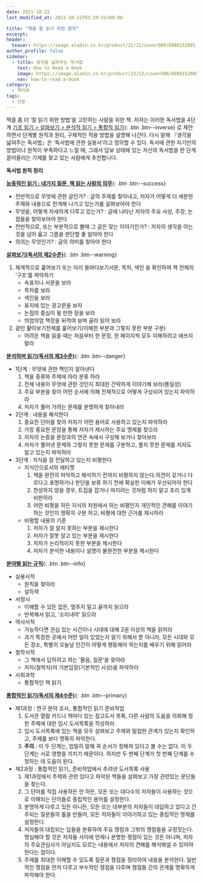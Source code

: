```yaml
---
date: 2021-10-22
last_modified_at: 2021-10-22T03:29:51+09:00

title: "책을 잘 읽기 위한 원칙"
excerpt:
header:
  teaser: https://image.aladin.co.kr/product/22/22/cover500/8988152085_2.jpg
author_profile: false
sidebar:
  - title: 생각을 넓혀주는 독서법
    text: How to Read a Book
    image: https://image.aladin.co.kr/product/22/22/cover500/8988152085_2.jpg
    nav: how-to-read-a-book
category:
  - 책리뷰
tags:
  - 인문
---
```

책을 좀 더 ‘잘 읽기 위한 방법’을 고민하는 사람을 위한 책. 저자는 이러한 독서법을 4단계 [기초 읽기 > 살펴보기 > 분석적 읽기 > 통합적 읽기](#){: .btn .btn--inverse} 로 제안하면서 단계별 원칙과 원리, 구체적인 적용 방법을 설명해 나간다. 다시 말해 『생각을 넓혀주는 독서법』은 ‘독서법에 관한 실용서’라고 정의할 수 있다. 독서에 관한 자기만의 방법이나 원칙이 부족하다고 느낄 때, 그래서 답보 상태에 있는 자신의 독서법을 한 단계 끌어올리는 기제를 찾고 있는 사람에게 추천합니다.  

**독서법 원칙 정리**

[**능동적인 읽기 : 네가지 질문, 책 읽는 사람의 의무**](#){: .btn .btn--success}

- 전반적으로 무엇에 관한 글인가? : 글의 주제를 찾아내고, 저자가 어떻게 더 세분한 주제와 내용으로 전개해 나가고 있는가를 살펴보아야 한다
- 무엇을, 어떻게 자세하게 다루고 있는가? : 글에 나타난 저자의 주요 사상, 주장, 논점들을 찾아보아야 한다
- 전반적으로, 또는 부분적으로 볼때 그 글은 맞는 이야기인가? : 저자의 생각을 아는 것을 넘어 옳고 그름을 판단할 줄 알아야 한다
- 의의는 무엇인가? : 글의 의미를 찾아야 한다  



[**살펴보기(독서의 제2수준)**](#){: .btn .btn--warning}

1. 체계적으로 훑어보기 또는 미리 들여다보기서문, 목차, 색인 을 확인하며 책 전체의 ‘구조’를 파악하기
   - 속표지나 서문을 보라
   - 목차를 보라
   - 색인을 보라
   - 표지에 있는 광고문을 보자
   - 논점의 중심이 될 만한 장을 보라
   - 띄엄띄엄 책장을 뒤적여 보며 골라 읽어 보라
2. 겉만 핥아보기전체를 훑어보기(이해한 부분과 그렇지 못한 부분 구분)
   - 어려운 책을 읽을 때는 처음부터 한 문장, 한 페이지씩 모두 이해하려고 애쓰지 말라  



[**분석하며 읽기(독서의 제3수준)**](#){: .btn .btn--danger}

- 1단계 : 무엇에 관한 책인지 알아낸다
  1. 책을 종류와 주제에 따라 분류 하라
  2. 전체 내용이 무엇에 관한 것인지 최대한 간략하게 이야기해 보라(통일성)
  3. 주요 부분을 찾아 어떤 순서에 의해 전체적으로 어떻게 구성되어 있는지 파악하라
  4. 저자가 풀어 가려는 문제를 분명하게 찾아내라
- 2단계 : 내용을 해석한다
  1. 중요한 단어를 찾아 저자가 어떤 용어로 사용하고 있는지 파악하라
  2. 가장 중요한 문장을 통해 저자가 제시하는 주요 명제를 찾으라
  3. 저자의 논증을 문장과의 연관 속에서 구성해 보거나 찾아보라
  4. 저자가 풀어낸 문제와 그렇지 못한 문제를 구분하고, 풀지 못한 문제를 저자도 알고 있는지 파악하라
- 3단계 : 지식을 잘 전달하고 있는지 비평한다
  - 지식인으로서의 에티켓
    1. 책을 완전히 파악하고 해석하기 전까지 비평하지 않는다.의견이 갖거나 다르다고 표명하거나 판단을 보류 하기 전에 확실한 이해가 우선되어야 한다
    2. 찬성하지 않을 경우, 트집을 잡거나 따지려는 것처럼 하지 말고 조리 있게 비판하라
    3. 어떤 비평을 하든 지식의 차원에서 하는 비평인지 개인적인 견해를 이야기하는 것인지 명확히 구분 하고, 비평에 대한 근거를 제시하라
  - 비평할 내용의 기준
    1. 저자가 잘 알지 못하는 부분을 제시한다
    2. 저자가 잘못 알고 있는 부분을 제시한다
    3. 저자가 논리적이지 못한 부분을 제시한다
    4. 저자가 분석한 내용이나 설명이 불완전한 부분을 제시한다  



[**분야별 읽는 규칙**](#){: .btn .btn--info}

- 실용서적
  - 원칙을 찾아라
  - 설득력
- 서정시
  - 이해할 수 있든 없든, 멈추지 밀고 끝까지 읽으라
  - 반복해서 읽고, ‘소리내어’ 읽으라
- 역사서적
  - 가능하다면 관심 있는 사건이나 시대에 대해 2권 이상의 책을 읽어라
  - 과거 특정한 곳에서 어떤 일이 있었는지 알기 위해서 뿐 아니라, 모든 시대와 모든 장소, 특별히 오늘날 인간이 어떻게 행동해야 하는지를 배우기 위해 읽어라
- 철학서적
  - 그 책에서 답하려고 하는 ‘물음, 질문’을 찾아라
  - 저자(철학자)의 기본입장(기본적인 사상)을 파악하라
- 사회과학
  - 통합적인 책 읽기  



[**통합적인 읽기(독서의 제4수준)**](#){: .btn .btn--primary}

- 제1과정 : 연구 분야 조사_ 통합적인 읽기 준비작업
  1. 도서관 열람 카드나 책마다 있는 참고도서 목록, 다른 사람의 도움을 의뢰해 정한 주제에 대한 임시 도서목록을 작성하라.
  2. 임시 도서목록에 있는 책을 모두 살펴보고 주제와 밀접한 관계가 있는지 확인하고, 주제를 보다 명확히 파악한다.
  3. **주의** : 이 두 단계는, 엄밀히 말해 꼭 순서가 정해져 있다고 볼 수는 없다. 이 두 단계는 서로 영향을 끼치기 때문이다. 하지만 두 번째 단계가 첫 번째 단계를 수정하는 데 도움이 된다.
- 제2과정 : 통합적인 읽기_ 준비작업에서 추려낸 도서목록 사용
  1. 제1과정에서 주제와 관련 있다고 파악된 책들을 살펴보고 가장 관련있는 문단들을 찾는다.
  2. 그 단어를 직접 사용하든 안 하든, 모든 또는 대다수의 저자들이 사용하는 것으로 이해되는 단어들로 중립적인 용어를 설정한다.
  3. 분명하게 다루고 있든 아니든, 모든 또는 대부분의 저자들이 대답하고 있다고 간주되는 질문들의 틀을 만들어, 모든 저자들이 이야기하고 있는 중립적인 명제를 설정한다.
  4. 저자들의 대립되는 답들을 분류하여 주요 쟁점과 그밖의 쟁점들을 규정짓는다. 명심해야 할 것은 저자들 사이에 언제나 분명한 쟁점이 있는 것은 아니며, 저자의 주요관심사가 아닐지도 모르는 내용에서 저자의 견해를 해석해낼 수 있어야 한다는 점이다.
  5. 주제를 최대한 이해할 수 있도록 질문과 쟁점을 정리하여 내용을 분석한다. 일반적인 쟁점을 먼저 다루고 부수적인 쟁점을 다루며 쟁점들 간의 관계를 명확하게 파악해야 한다.